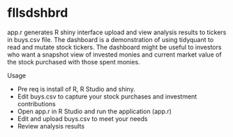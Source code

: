 # fllsdshbrd

app.r generates R shiny interface upload and view analysis results to tickers in buys.csv file. The dashboard is a demonstration of using tidyquant to read and mutate stock tickers. The dashboard might be useful to investors who want a snapshot view of invested monies and current market value of the stock purchased with those spent monies.

Usage
* Pre req is install of R, R Studio and shiny.
* Edit buys.csv to capture your stock purchases and investment contributions
* Open app.r in R Studio and run the application (app.r)
* Edit and upload buys.csv to meet your needs
* Review analysis results

